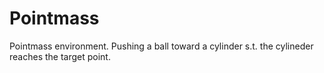 # Pointmass
Pointmass environment.
Pushing a ball toward a cylinder s.t. the cylineder reaches the target point.
